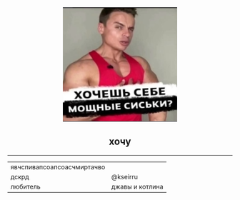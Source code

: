 <div align="center">
<img src="wtf.png" width="256" height="256" title="оч хочу">
  
## хочу
<hr>
  <table>
    <tr>
      <td>явчспивапсоапсоасчмиртачво</td>
    </tr>
    <tr>
      <td>дскрд</td>
      <td>@kseirru</td>
    </tr>
      <td>любитель</td>
      <td>джавы и котлина</td>
    </tr>
  </table>
</div>
